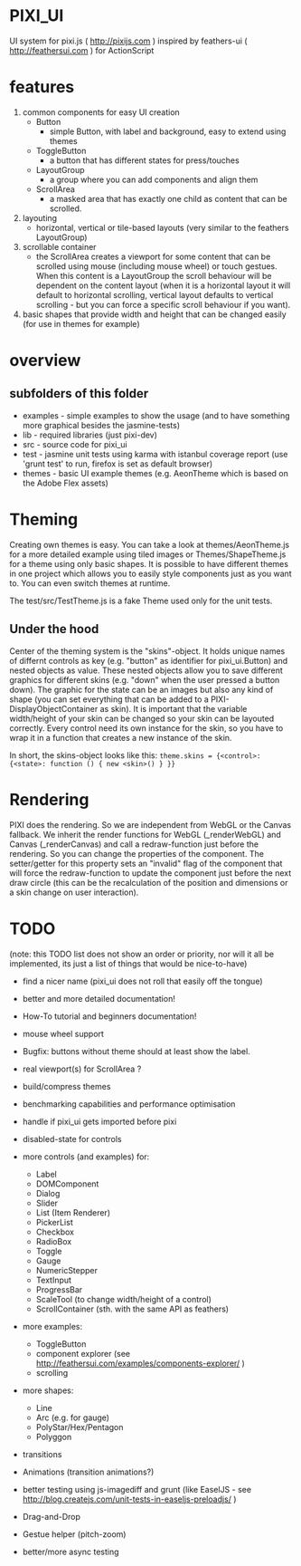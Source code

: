 PIXI_UI
===========

UI system for pixi.js ( http://pixijs.com )
inspired by feathers-ui ( http://feathersui.com ) for ActionScript

features
========

 1. common components for easy UI creation
     - Button
       - simple Button, with label and background, easy to extend using themes
     - ToggleButton
       - a button that has different states for press/touches
     - LayoutGroup
       - a group where you can add components and align them
     - ScrollArea
       - a masked area that has exactly one child as content that can be scrolled.
 1. layouting
     - horizontal, vertical or tile-based layouts (very similar to the feathers LayoutGroup)
 1. scrollable container
     - the ScrollArea creates a viewport for some content that can be scrolled using mouse (including mouse wheel) or touch gestues. When this content is a LayoutGroup the scroll behaviour will be dependent on the content layout (when it is a horizontal layout it will default to horizontal scrolling, vertical layout defaults to vertical scrolling - but you can force a specific scroll behaviour if you want).
 1. basic shapes that provide width and height that can be changed easily (for use in themes for example)

overview
========

subfolders of this folder
-------------------------

 - examples - simple examples to show the usage (and to have something more graphical besides the jasmine-tests)
 - lib - required libraries (just pixi-dev)
 - src - source code for pixi_ui
 - test - jasmine unit tests using karma with istanbul coverage report (use 'grunt test' to run, firefox is set as default browser)
 - themes - basic UI example themes (e.g. AeonTheme which is based on the Adobe Flex assets)

Theming
=======
Creating own themes is easy. You can take a look at themes/AeonTheme.js for a more detailed example using tiled images or Themes/ShapeTheme.js for a theme using only basic shapes. It is possible to have different themes in one project which allows you to easily style components just as you want to. You can even switch themes at runtime.

The test/src/TestTheme.js is a fake Theme used only for the unit tests.

Under the hood
--------------
Center of the theming system is the "skins"-object. It holds unique names of differnt controls as key (e.g. "button" as identifier for pixi_ui.Button) and nested objects as value. These nested objects allow you to save different graphics for different skins (e.g. "down" when the user pressed a button down). The graphic for the state can be an images but also any kind of shape (you can set everything that can be added to a PIXI-DisplayObjectContainer as skin).
It is important that the variable width/height of your skin can be changed so your skin can be layouted correctly.
Every control need its own instance for the skin, so you have to wrap it in a function that creates a new instance of the skin.

In short, the skins-object looks like this:
`theme.skins = {<control>: {<state>: function () { new <skin>() } }}`

Rendering
=========
PIXI does the rendering. So we are independent from WebGL or the Canvas fallback.
We inherit the render functions for WebGL (_renderWebGL) and Canvas (_renderCanvas) and call a redraw-function just before the rendering.
So you can change the properties of the component. The setter/getter for this property sets an "invalid" flag of the component that will force the redraw-function to update the component just before the next draw circle (this can be the recalculation of the position and dimensions or a skin change on user interaction).

TODO
======
(note: this TODO list does not show an order or priority, nor will it all be implemented, its just a list of things that would be nice-to-have)

 - find a nicer name (pixi_ui does not roll that easily off the tongue)
 - better and more detailed documentation!
 - How-To tutorial and beginners documentation!

 - mouse wheel support
 - Bugfix: buttons without theme should at least show the label.
 - real viewport(s) for ScrollArea ?
 - build/compress themes
 - benchmarking capabilities and performance optimisation
 - handle if pixi_ui gets imported before pixi
 - disabled-state for controls
 - more controls (and examples) for:
   - Label
   - DOMComponent
   - Dialog
   - Slider
   - List (Item Renderer)
   - PickerList
   - Checkbox
   - RadioBox
   - Toggle
   - Gauge
   - NumericStepper
   - TextInput
   - ProgressBar
   - ScaleTool (to change width/height of a control)
   - ScrollContainer (sth. with the same API as feathers)
 - more examples:
   - ToggleButton
   - component explorer (see http://feathersui.com/examples/components-explorer/ )
   - scrolling
 - more shapes:
   - Line
   - Arc (e.g. for gauge)
   - PolyStar/Hex/Pentagon
   - Polyggon
 - transitions
 - Animations (transition animations?)
 - better testing using js-imagediff and grunt (like EaselJS - see http://blog.createjs.com/unit-tests-in-easeljs-preloadjs/ )
 - Drag-and-Drop
 - Gestue helper (pitch-zoom)
 - better/more async testing
